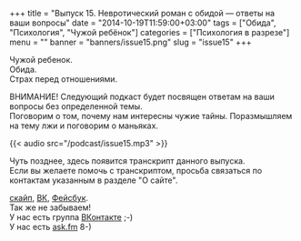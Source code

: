 +++
title = "Выпуск 15. Невротический роман с обидой — ответы на ваши вопросы"
date = "2014-10-19T11:59:00+03:00"
tags = ["Обида", "Психология", "Чужой ребёнок"]
categories = ["Психология в разрезе"]
menu = ""
banner = "banners/issue15.png"
slug = "issue15"
+++

Чужой ребенок.<br>
Обида.<br>
Страх перед отношениями.

ВНИМАНИЕ! Следующий подкаст будет посвящен ответам на ваши вопросы без определенной темы.<br>
Поговорим о том, почему нам интересны чужие тайны. Поразмышляем на тему лжи и поговорим о маньяках.

{{< audio src="/podcast/issue15.mp3" >}}
<!--more-->

Чуть позднее, здесь появится транскрипт данного выпуска.<br>
Если вы желаете помочь с транскриптом, просьба связаться по контактам указанным в разделе "О сайте".


<a href="skype:fpsiholog?userinfo">скайп</a>, <a href="https://vk.com/sunnybunnyf">ВК</a>, <a href="https://www.facebook.com/SunnyBunnyF">Фейсбук</a>.<br>
Так же не забываем!<br>
У нас есть группа <a href="https://vk.com/fpsiholog">ВКонтакте</a> ;-)<br>
У нас есть <a href="http://ask.fm/fpsiholog">ask.fm</a> 8-)